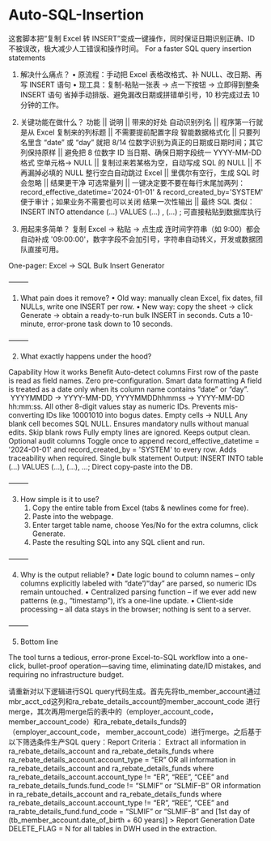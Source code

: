# Auto-SQL-Insertion
这套脚本把“复制 Excel 转 INSERT”变成一键操作，同时保证日期识别正确、ID 不被误改，极大减少人工错误和操作时间。
For a faster SQL query insertion statements

1. 解决什么痛点？
	•	原流程：手动把 Excel 表格改格式、补 NULL、改日期、再写 INSERT 语句
	•	现工具：复制-粘贴一张表 → 点一下按钮 → 立即得到整条 INSERT 语句
省掉手动排版、避免漏改日期或拼错单引号，10 秒完成过去 10 分钟的工作。

2. 关键功能在做什么？
功能	    ||     说明	    ||     带来的好处
自动识别列名	|| 程序第一行就是从 Excel 复制来的列标题 ||	不需要提前配置字段
智能数据格式化 ||	只要列名里含 “date” 或 “day” 就把 8/14 位数字识别为真正的日期或日期时间；其它列保持原样 ||	避免把 8 位数字 ID 当日期、确保日期字段统一 YYYY-MM-DD 格式
空单元格→ NULL	|| 复制过来若某格为空，自动写成 SQL 的 NULL || 不再漏掉必填的 NULL
整行空白自动跳过	Excel || 里偶尔有空行，生成 SQL 时会忽略 ||	结果更干净
可选常量列 ||	一键决定要不要在每行末尾加两列：record_effective_datetime='2024-01-01' & record_created_by='SYSTEM'	便于审计；如果业务不需要也可以关闭
结果一次性输出 ||	最终 SQL 类似：INSERT INTO attendance (…) VALUES (…) , (…) ;	可直接粘贴到数据库执行

3. 用起来多简单？
复制 Excel → 粘贴 → 点生成
连时间字符串（如 9:00）都会自动补成 '09:00:00'，数字字段不会加引号，字符串自动转义，开发或数据团队直接可用。


One-pager: Excel → SQL Bulk Insert Generator

⸻

1. What pain does it remove?
	•	Old way: manually clean Excel, fix dates, fill NULLs, write one INSERT per row.
	•	New way: copy the sheet → click Generate → obtain a ready-to-run bulk INSERT in seconds.
Cuts a 10-minute, error-prone task down to 10 seconds.

⸻

2. What exactly happens under the hood?

Capability	How it works	Benefit
Auto-detect columns	First row of the paste is read as field names.	Zero pre-configuration.
Smart data formatting	A field is treated as a date only when its column name contains “date” or “day”.  YYYYMMDD → YYYY-MM-DD, YYYYMMDDhhmmss → YYYY-MM-DD hh:mm:ss. All other 8-digit values stay as numeric IDs.	Prevents mis-converting IDs like 10001010 into bogus dates.
Empty cells → NULL	Any blank cell becomes SQL NULL.	Ensures mandatory nulls without manual edits.
Skip blank rows	Fully empty lines are ignored.	Keeps output clean.
Optional audit columns	Toggle once to append record_effective_datetime = '2024-01-01' and record_created_by = 'SYSTEM' to every row.	Adds traceability when required.
Single bulk statement	Output: INSERT INTO table (…) VALUES (…), (…), …;	Direct copy-paste into the DB.


⸻

3. How simple is it to use?
	1.	Copy the entire table from Excel (tabs & newlines come for free).
	2.	Paste into the webpage.
	3.	Enter target table name, choose Yes/No for the extra columns, click Generate.
	4.	Paste the resulting SQL into any SQL client and run.

⸻

4. Why is the output reliable?
	•	Date logic bound to column names – only columns explicitly labeled with “date”/“day” are parsed, so numeric IDs remain untouched.
	•	Centralized parsing function – if we ever add new patterns (e.g., “timestamp”), it’s a one-line update.
	•	Client-side processing – all data stays in the browser; nothing is sent to a server.

⸻

5. Bottom line

The tool turns a tedious, error-prone Excel-to-SQL workflow into a one-click, bullet-proof operation—saving time, eliminating date/ID mistakes, and requiring no infrastructure budget.

请重新对以下逻辑进行SQL query代码生成。首先先将tb_member_account通过mbr_acct_cd这列和ra_rebate_details_account的member_account_code 进行merge，其次再用merge后的表中的（employer_account_code， member_account_code）和ra_rebate_details_funds的（employer_account_code， member_account_code）进行merge。之后基于以下筛选条件生产SQL query：Report Criteria：
Extract all information in ra_rebate_details_account and ra_rebate_details_funds where ra_rebate_details_account.account_type = “ER”
OR all information in ra_rebate_details_account and ra_rebate_details_funds where ra_rebate_details_account.account_type != “ER”, “REE”, “CEE” and ra_rebate_details_funds.fund_code != “SLMIF” or “SLMIF-B”
OR information in ra_rebate_details_account and ra_rebate_details_funds where ra_rebate_details_account.account_type != “ER”, “REE”, “CEE” and ra_rabte_details_fund.fund_code = “SLMIF” or “SLMIF-B” and [1st day of (tb_member_account.date_of_birth + 60 years)] > Report Generation Date
DELETE_FLAG = N for all tables in DWH used in the extraction.
